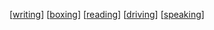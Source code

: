 [[writing]]
[[boxing]]
[[reading]]
[[driving]]
[[speaking]]




[//begin]: # "Autogenerated link references for markdown compatibility"
[writing]: writing "Writing"
[boxing]: boxing "Boxing"
[reading]: reading "Reading"
[driving]: driving "Driving"
[speaking]: speaking "Speaking"
[//end]: # "Autogenerated link references"